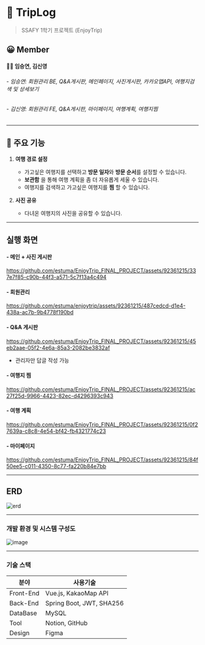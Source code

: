 # 📕 TripLog
> SSAFY 1학기 프로젝트 (EnjoyTrip)

## 😀 Member

#### 👩👩 임승연, 김신영 
###### - 임승연: 회원관리 BE, Q&A게시판, 메인페이지, 사진게시판, 카카오맵API, 여행지검색 및 상세보기
###### - 김신영: 회원관리 FE, Q&A게시판, 마이페이지, 여행계획, 여행지찜

---

## 🔎 주요 기능

1. **여행 경로 설정**
    
   - 가고싶은 여행지를 선택하고 **방문 일자**와 **방문 순서**를 설정할 수 있습니다.
   - **보관함** 을 통해 여행 계획을 좀 더 자유롭게 세울 수 있습니다.
   - 여행지를 검색하고 가고싶은 여행지를 **찜** 할 수 있습니다.
   
    
2. **사진 공유**   

    - 다녀온 여행지의 사진을 공유할 수 있습니다.

---

## 실행 화면
#### - 메인 + 사진 게시판
https://github.com/estuma/EnjoyTrip_FINAL_PROJECT/assets/92361215/337e7f85-c90b-44f3-a571-5c7f13a4c494

#### - 회원관리
https://github.com/estuma/enjoytrip/assets/92361215/487cedcd-d1e4-438a-ac7b-9b4778f190bd

#### - Q&A 게시판
https://github.com/estuma/EnjoyTrip_FINAL_PROJECT/assets/92361215/45eb2aae-05f2-4e6a-85a3-2082be3832af
- 관리자만 답글 작성 가능

#### - 여행지 찜
https://github.com/estuma/EnjoyTrip_FINAL_PROJECT/assets/92361215/ac27f25d-9966-4423-82ec-d4296393c943

#### - 여행 계획
https://github.com/estuma/EnjoyTrip_FINAL_PROJECT/assets/92361215/0f27639a-c8c8-4e54-bf42-fb4321774c23

#### - 마이페이지
https://github.com/estuma/EnjoyTrip_FINAL_PROJECT/assets/92361215/84f50ee5-c011-4350-8c77-fa220b84e7bb

---
## ERD
![erd](https://github.com/estuma/EnjoyTrip_FINAL_PROJECT/assets/92361215/cb9b74d4-0cd9-4957-9b23-ef0864911759)


---
### 개발 환경 및 시스템 구성도
![image](https://github.com/estuma/EnjoyTrip_FINAL_PROJECT/assets/92361215/da6bdce5-628f-4823-ae4a-07283acdd8fd)

---
### 기술 스택

| 분야 | 사용기술 |
| --- | --- |
|  Front-End | Vue.js, KakaoMap API |
| Back-End | Spring Boot, JWT, SHA256  |
| DataBase | MySQL |
| Tool | Notion, GitHub |
| Design | Figma |
